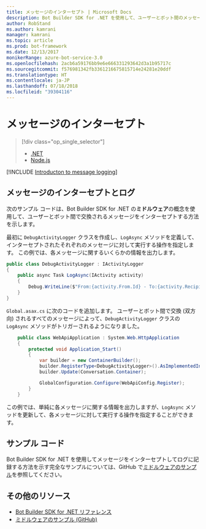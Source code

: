 ```yaml
---
title: メッセージのインターセプト | Microsoft Docs
description: Bot Builder SDK for .NET を使用して、ユーザーとボット間のメッセージをインターセプトする方法について説明します。
author: RobStand
ms.author: kamrani
manager: kamrani
ms.topic: article
ms.prod: bot-framework
ms.date: 12/13/2017
monikerRange: azure-bot-service-3.0
ms.openlocfilehash: 2acb6a59176bb9e6e666331293642d3a1b95717c
ms.sourcegitcommit: f576981342fb3361216675815714e24281e20ddf
ms.translationtype: HT
ms.contentlocale: ja-JP
ms.lasthandoff: 07/18/2018
ms.locfileid: "39304116"
---
```

# <a name="intercept-messages"></a>メッセージのインターセプト
> [!div class="op_single_selector"]
> - [.NET](../dotnet/bot-builder-dotnet-middleware.md)
> - [Node.js](../nodejs/bot-builder-nodejs-intercept-messages.md)

[!INCLUDE [Introducton to message logging](../includes/snippet-message-logging-intro.md)]

## <a name="intercept-and-log-messages"></a>メッセージのインターセプトとログ

次のサンプル コードは、Bot Builder SDK for .NET の**ミドルウェア**の概念を使用して、ユーザーとボット間で交換されるメッセージをインターセプトする方法を示します。 

最初に `DebugActivityLogger` クラスを作成し、`LogAsync` メソッドを定義して、インターセプトされたそれぞれのメッセージに対して実行する操作を指定します。 この例では、各メッセージに関するいくらかの情報を出力します。

```cs
public class DebugActivityLogger : IActivityLogger
{
    public async Task LogAsync(IActivity activity)
    {
        Debug.WriteLine($"From:{activity.From.Id} - To:{activity.Recipient.Id} - Message:{activity.AsMessageActivity()?.Text}");
    }
}
```

`Global.asax.cs` に次のコードを追加します。  ユーザーとボット間で交換 (双方向) されるすべてのメッセージによって、`DebugActivityLogger` クラスの `LogAsync` メソッドがトリガーされるようになりました。 

```cs
    public class WebApiApplication : System.Web.HttpApplication
    {
        protected void Application_Start()
        {
            var builder = new ContainerBuilder();
            builder.RegisterType<DebugActivityLogger>().AsImplementedInterfaces().InstancePerDependency();
            builder.Update(Conversation.Container);

            GlobalConfiguration.Configure(WebApiConfig.Register);
        }
    }
```

この例では、単純に各メッセージに関する情報を出力しますが、`LogAsync` メソッドを更新して、各メッセージに対して実行する操作を指定することができます。 

## <a name="sample-code"></a>サンプル コード 

Bot Builder SDK for .NET を使用してメッセージをインターセプトしてログに記録する方法を示す完全なサンプルについては、GitHub で<a href="https://github.com/Microsoft/BotBuilder-Samples/tree/master/CSharp/core-Middleware" target="_blank">ミドルウェアのサンプル</a>を参照してください。 

## <a name="additional-resources"></a>その他のリソース

- <a href="/dotnet/api/?view=botbuilder-3.11.0" target="_blank">Bot Builder SDK for .NET リファレンス</a>
- <a href="https://github.com/Microsoft/BotBuilder-Samples/tree/master/CSharp/core-Middleware" target="_blank">ミドルウェアのサンプル (GitHub)</a>
